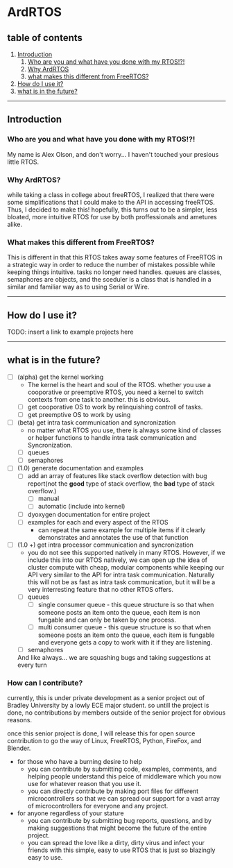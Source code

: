 # __ArdRTOS__
## __table of contents__
1. [Introduction](#Introduction)
    1. [Who are you and what have you done with my RTOS!?!](#Who-are-you-and-what-have-you-done-with-my-RTOS!?!)
    1. [Why ArdRTOS](#Why-ArdRTOS?)
    1. [what makes this different from FreeRTOS?](#What-makes-this-different-from-FreeRTOS?)
1. [How do I use it?](#How-do-I-use-it?)
1. [what is in the future?](#what-is-in-the-future?)
___
## __Introduction__
### __Who are you and what have you done with my RTOS!?!__
My name is Alex Olson, and don't worry... I haven't touched your presious little RTOS.
### __Why ArdRTOS?__
while taking a class in college about freeRTOS, I realized that there were some simplifications that I could make to the API in accessing freeRTOS. Thus, I decided to make this! hopefully, this turns out to be a simpler, less bloated, more intuitive RTOS for use by both proffessionals and ametures alike.
### __What makes this different from FreeRTOS?__
This is different in that this RTOS takes away some features of FreeRTOS in a strategic way in order to reduce the number of mistakes possible while keeping things intuitive.
tasks no longer need handles. queues are classes, semaphores are objects, and the sceduler is a class that is handled in a similar and familiar way as to using Serial or Wire.
____
## __How do I use it?__
TODO: insert a link to example projects here
___
## __what is in the future?__
- [ ] (alpha) get the kernel working
    - The kernel is the heart and soul of the RTOS. whether you use a cooporative or preemptive RTOS, you need a kernel to switch contexts from one task to another. this is obvious.
    - [ ] get cooporative OS to work by relinquishing controll of tasks.
    - [ ] get preemptive OS to work by using
- [ ] (beta) get intra task communication and syncronization
    - no matter what RTOS you use, there is always some kind of classes or helper functions to handle intra task communication and Syncronization.
    - [ ] queues
    - [ ] semaphores
- [ ] (1.0) generate documentation and examples
    - [ ] add an array of features like stack overflow detection with bug report(not the __good__ type of stack overflow, the __bad__ type of stack overflow.)
        - [ ] manual
        - [ ] automatic (include into kernel)
    - [ ] dyoxygen documentation for entire project
    - [ ] examples for each and every aspect of the RTOS 
         - can repeat the same example for multiple items if it clearly demonstrates and annotates the use of that function
- [ ] (1.0 +) get intra processor communication and syncronization
    - you do not see this supported natively in many RTOS. However, if we include this into our RTOS natively, we can open up the idea of cluster compute with cheap, modular components while keeping our API very similar to the API for intra task communication. Naturally this will not be as fast as intra task communication, but it will be a very interresting feature that no other RTOS offers.
    - [ ] queues
        - [ ] single consumer queue - this queue structure is so that when someone posts an item onto the queue, each item is non fungable and can only be taken by one process.
        - [ ] multi consumer queue - this queue structure is so that when someone posts an item onto the queue, each item is fungable and everyone gets a copy to work with it if they are listening.
    - [ ] semaphores

    And like always... we are squashing bugs and taking suggestions at every turn
### __How can I contribute?__
currently, this is under private development as a senior project out of Bradley University by a lowly ECE major student. so untill the project is done, no contributions by members outside of the senior project for obvious reasons.

once this senior project is done, I will release this for open source contribution to go the way of Linux, FreeRTOS, Python, FireFox, and Blender.
- for those who have a burning desire to help
    - you can contribute by submitting code, examples, comments, and helping people understand this peice of middleware which you now use for whatever reason that you use it.
    - you can directly contribute by making port files for different microcontrollers so that we can spread our support for a vast array of microcontrollers for everyone and any project.
- for anyone regardless of your stature
    - you can contribute by submitting bug reports, questions, and by making suggestions that might become the future of the entire project.
    - you can spread the love like a dirty, dirty virus and infect your friends with this simple, easy to use RTOS that is just so blazingly easy to use.